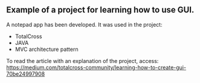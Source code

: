 ## Example of a project for learning how to use GUI. 

A notepad app has been developed. It was used in the project:
  - TotalCross
  - JAVA
  - MVC architecture pattern

 To read the article with an explanation of the project, access: https://medium.com/totalcross-community/learning-how-to-create-gui-70be24997908
